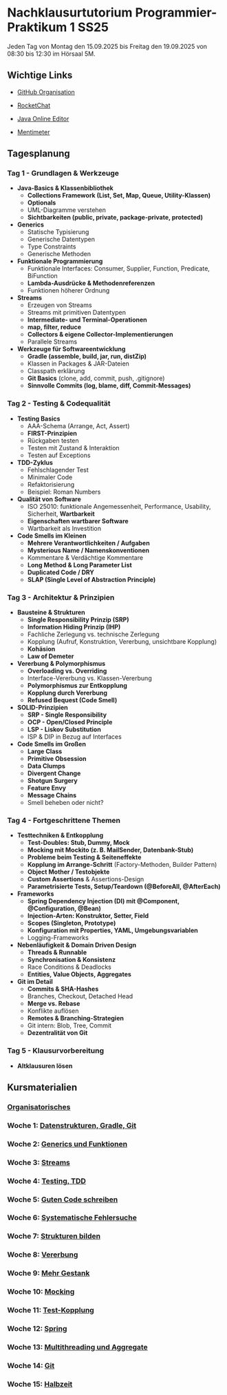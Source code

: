 # Nachklausurtutorium Programmier-Praktikum 1 SS25

Jeden Tag von Montag den 15.09.2025 bis Freitag den 19.09.2025 von 08:30 bis 12:30 im Hörsaal 5M.

## Wichtige Links
- [GitHub Organisation](https://github.com/hhu-propra1-ss25/Organisation)
- [RocketChat](https://rocketchat.hhu.de/group/Propra-SoSe-25-NKT)

- [Java Online Editor](https://www.jdoodle.com/online-java-compiler)
- [Mentimeter](https://www.mentimeter.com/)

## Tagesplanung

### Tag 1 - Grundlagen & Werkzeuge

* **Java-Basics & Klassenbibliothek**
  * **Collections Framework (List, Set, Map, Queue, Utility-Klassen)**
  * **Optionals**
  * UML-Diagramme verstehen
  * **Sichtbarkeiten (public, private, package-private, protected)**
* **Generics**
  * Statische Typisierung
  * Generische Datentypen
  * Type Constraints
  * Generische Methoden
* **Funktionale Programmierung**
  * Funktionale Interfaces: Consumer, Supplier, Function, Predicate, BiFunction
  * **Lambda-Ausdrücke & Methodenreferenzen**
  * Funktionen höherer Ordnung
* **Streams**
  * Erzeugen von Streams
  * Streams mit primitiven Datentypen
  * **Intermediate- und Terminal-Operationen**
  * **map, filter, reduce**
  * **Collectors & eigene Collector-Implementierungen**
  * Parallele Streams
* **Werkzeuge für Softwareentwicklung**
  * **Gradle (assemble, build, jar, run, distZip)**
  * Klassen in Packages & JAR-Dateien
  * Classpath erklärung
  * **Git Basics** (clone, add, commit, push, .gitignore)
  * **Sinnvolle Commits (log, blame, diff, Commit-Messages)**

### Tag 2 - Testing & Codequalität

* **Testing Basics**
  * AAA-Schema (Arrange, Act, Assert)
  * **FIRST-Prinzipien**
  * Rückgaben testen
  * Testen mit Zustand & Interaktion
  * Testen auf Exceptions
* **TDD-Zyklus**
  * Fehlschlagender Test
  * Minimaler Code
  * Refaktorisierung
  * Beispiel: Roman Numbers
* **Qualität von Software**
  * ISO 25010: funktionale Angemessenheit, Performance, Usability, Sicherheit, **Wartbarkeit**
  * **Eigenschaften wartbarer Software**
  * Wartbarkeit als Investition
* **Code Smells im Kleinen**
  * **Mehrere Verantwortlichkeiten / Aufgaben**
  * **Mysterious Name / Namenskonventionen**
  * Kommentare & Verdächtige Kommentare
  * **Long Method & Long Parameter List**
  * **Duplicated Code / DRY**
  * **SLAP (Single Level of Abstraction Principle)**

### Tag 3 - Architektur & Prinzipien

* **Bausteine & Strukturen**
  * **Single Responsibility Prinzip (SRP)**
  * **Information Hiding Prinzip (IHP)**
  * Fachliche Zerlegung vs. technische Zerlegung
  * Kopplung (Aufruf, Konstruktion, Vererbung, unsichtbare Kopplung)
  * **Kohäsion**
  * **Law of Demeter**
* **Vererbung & Polymorphismus**
  * **Overloading vs. Overriding**
  * Interface-Vererbung vs. Klassen-Vererbung
  * **Polymorphismus zur Entkopplung**
  * **Kopplung durch Vererbung**
  * **Refused Bequest (Code Smell)**
* **SOLID-Prinzipien**
  * **SRP - Single Responsibility**
  * **OCP - Open/Closed Principle**
  * **LSP - Liskov Substitution**
  * ISP & DIP in Bezug auf Interfaces
* **Code Smells im Großen**
  * **Large Class**
  * **Primitive Obsession**
  * **Data Clumps**
  * **Divergent Change**
  * **Shotgun Surgery**
  * **Feature Envy**
  * **Message Chains**
  * Smell beheben oder nicht?

### Tag 4 - Fortgeschrittene Themen

* **Testtechniken & Entkopplung**
  * **Test-Doubles: Stub, Dummy, Mock**
  * **Mocking mit Mockito (z. B. MailSender, Datenbank-Stub)**
  * **Probleme beim Testing & Seiteneffekte**
  * **Kopplung im Arrange-Schritt** (Factory-Methoden, Builder Pattern)
  * **Object Mother / Testobjekte**
  * **Custom Assertions** & Assertions-Design
  * **Parametrisierte Tests, Setup/Teardown (@BeforeAll, @AfterEach)**
* **Frameworks**
  * **Spring Dependency Injection (DI) mit @Component, @Configuration, @Bean)**
  * **Injection-Arten: Konstruktor, Setter, Field**
  * **Scopes (Singleton, Prototype)**
  * **Konfiguration mit Properties, YAML, Umgebungsvariablen**
  * Logging-Frameworks
* **Nebenläufigkeit & Domain Driven Design**
  * **Threads & Runnable**
  * **Synchronisation & Konsistenz**
  * Race Conditions & Deadlocks
  * **Entities, Value Objects, Aggregates**
* **Git im Detail**
  * **Commits & SHA-Hashes**
  * Branches, Checkout, Detached Head
  * **Merge vs. Rebase**
  * Konflikte auflösen
  * **Remotes & Branching-Strategien**
  * Git intern: Blob, Tree, Commit
  * **Dezentralität von Git**

### Tag 5 - Klausurvorbereitung

* **Altklausuren lösen**

## Kursmaterialien

### [Organisatorisches](https://propra.d.stups.hhu.de/ss25/550954fb9278c82/index.html)
### Woche 1: [Datenstrukturen, Gradle, Git](https://propra.d.stups.hhu.de/ss25/ff4ebaf259a7626/index.html)
### Woche 2: [Generics und Funktionen](https://propra.d.stups.hhu.de/ss25/0a5913a1afed640/index.html)
### Woche 3: [Streams](https://propra.d.stups.hhu.de/ss25/bf4830ab24787e1/index.html)
### Woche 4: [Testing, TDD](https://propra.d.stups.hhu.de/ss25/02b091f5b4042dc/index.html)
### Woche 5: [Guten Code schreiben](https://propra.d.stups.hhu.de/ss25/6e3a194027486ed/index.html)
### Woche 6: [Systematische Fehlersuche](https://propra.d.stups.hhu.de/ss25/43e00ad95d34c4e/index.html)
### Woche 7: [Strukturen bilden](https://propra.d.stups.hhu.de/ss25/afa248c5defe66f/index.html)
### Woche 8: [Vererbung](https://propra.d.stups.hhu.de/ss25/9c1147617027fd5/index.html)
### Woche 9: [Mehr Gestank](https://propra.d.stups.hhu.de/ss25/d24c5f880364a22/index.html)
### Woche 10: [Mocking](https://propra.d.stups.hhu.de/ss25/a668105ccaa4192/index.html)
### Woche 11: [Test-Kopplung](https://propra.d.stups.hhu.de/ss25/cf43c8247689c31/index.html)
### Woche 12: [Spring](https://propra.d.stups.hhu.de/ss25/67242e16e3bef6c/index.html)
### Woche 13: [Multithreading und Aggregate](https://propra.d.stups.hhu.de/ss25/c253cf0323a03f9/index.html)
### Woche 14: [Git](https://propra.d.stups.hhu.de/ss25/10488b895d35b1e/index.html)
### Woche 15: [Halbzeit](https://propra.d.stups.hhu.de/ss25/8839d9599b963c0/index.html)
